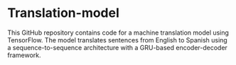 # Translation-model
This GitHub repository contains code for a machine translation model using TensorFlow. The model translates sentences from English to Spanish using a sequence-to-sequence architecture with a GRU-based encoder-decoder framework.
